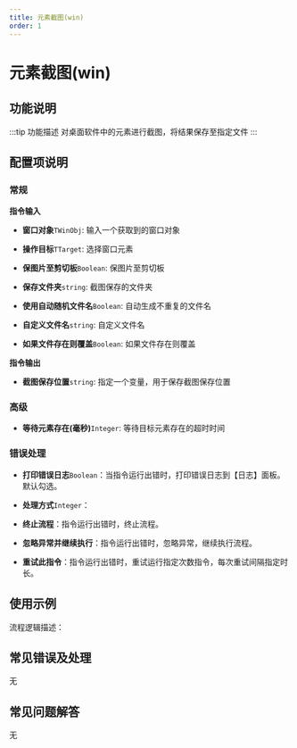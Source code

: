 ```yaml
---
title: 元素截图(win)
order: 1
---
```


# 元素截图(win)

## 功能说明

:::tip 功能描述
对桌面软件中的元素进行截图，将结果保存至指定文件
:::

## 配置项说明

### 常规

**指令输入**

- **窗口对象**`TWinObj`: 输入一个获取到的窗口对象

- **操作目标**`TTarget`: 选择窗口元素

- **保图片至剪切板**`Boolean`: 保图片至剪切板

- **保存文件夹**`string`: 截图保存的文件夹

- **使用自动随机文件名**`Boolean`: 自动生成不重复的文件名

- **自定义文件名**`string`: 自定义文件名

- **如果文件存在则覆盖**`Boolean`: 如果文件存在则覆盖


**指令输出**

- **截图保存位置**`string`: 指定一个变量，用于保存截图保存位置

### 高级

- **等待元素存在(毫秒)**`Integer`: 等待目标元素存在的超时时间

### 错误处理

- **打印错误日志**`Boolean`：当指令运行出错时，打印错误日志到【日志】面板。默认勾选。

- **处理方式**`Integer`：

 - **终止流程**：指令运行出错时，终止流程。

 - **忽略异常并继续执行**：指令运行出错时，忽略异常，继续执行流程。

 - **重试此指令**：指令运行出错时，重试运行指定次数指令，每次重试间隔指定时长。

## 使用示例

流程逻辑描述：

## 常见错误及处理

无

## 常见问题解答

无


